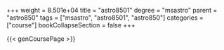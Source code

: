 +++
weight = 8.501e+04
title = "astro8501"
degree = "msastro"
parent = "astro850"
tags = ["msastro", "astro8501", "astro850"]
categories = ["course"]
bookCollapseSection = false
+++

{{< genCoursePage >}}
